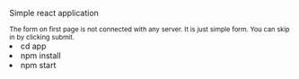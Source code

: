 <p>Simple react application</p>
<small>
  The form on first page is not connected with any server. It is just simple form. You can skip in by clicking submit.
</small>
<li>cd app</li>
<li>npm install</li>
<li>npm start</li>
